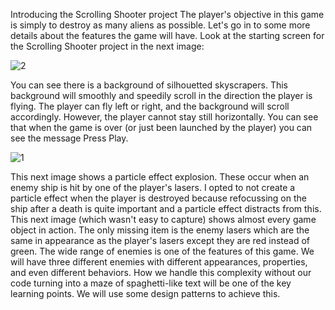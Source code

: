 Introducing the Scrolling Shooter project
The player's objective in this game is simply to destroy as many aliens as possible.
Let's go in to some more details about the features the game will have. Look at the
starting screen for the Scrolling Shooter project in the next image:

![2](https://user-images.githubusercontent.com/33195675/130058189-4a91b265-5507-491f-a699-e9c435b2962f.jpg)


You can see there is a background of silhouetted skyscrapers. This background will
smoothly and speedily scroll in the direction the player is flying. The player can fly
left or right, and the background will scroll accordingly. However, the player cannot
stay still horizontally. You can see that when the game is over (or just been launched
by the player) you can see the message Press Play.

![1](https://user-images.githubusercontent.com/33195675/130058106-92bf6d39-0341-407b-bce6-976d63f48590.jpg)

This next image shows a particle effect explosion. These occur when an enemy ship is
hit by one of the player's lasers. I opted to not create a particle effect when the player
is destroyed because refocussing on the ship after a death is quite important and
a particle effect distracts from this.
This next image (which wasn't easy to capture) shows almost every game object in
action. The only missing item is the enemy lasers which are the same in appearance
as the player's lasers except they are red instead of green. The wide range of enemies
is one of the features of this game. We will have three different enemies with
different appearances, properties, and even different behaviors.
How we handle this complexity without our code turning into a maze of
spaghetti-like text will be one of the key learning points. We will use some
design patterns to achieve this.
